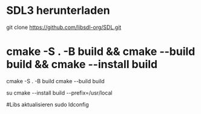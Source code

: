 # SDL3 herunterladen

git clone https://github.com/libsdl-org/SDL.git


# cmake -S . -B build && cmake --build build && cmake --install build

cmake -S . -B build
cmake --build build

su
cmake --install build --prefix=/usr/local

#Libs aktualisieren
sudo ldconfig



